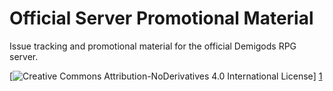 Official Server Promotional Material
====================================

Issue tracking and promotional material for the official Demigods RPG server.

[![Creative Commons Attribution-NoDerivatives 4.0 International License](http://mirrors.creativecommons.org/presskit/buttons/88x31/svg/by-nd.svg)] [1]

  [1]: http://creativecommons.org/licenses/by-nd/4.0/deed.en_US
